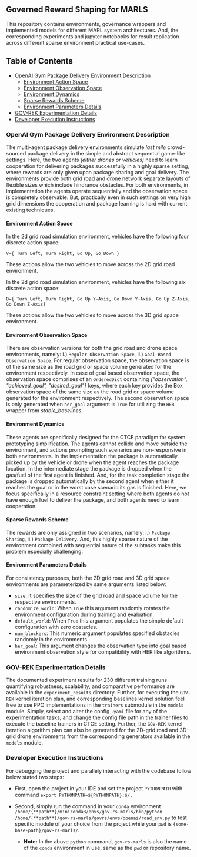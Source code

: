 ## Governed Reward Shaping for MARLS

This repository contains environments, governance wrappers and implemented models for different MARL system architectures.
And, the corresponding experiments and jupyter notebooks for result replication across different sparse environment practical use-cases.

## Table of Contents

* [OpenAI Gym Package Delivery Environment Description](#openai-gym-package-delivery-environment-description)
  * [Environment Action Space](#environment-action-space)
  * [Environment Observation Space](#environment-observation-space)
  * [Environment Dynamics](#environment-dynamics)
  * [Sparse Rewards Scheme](#sparse-rewards-scheme)
  * [Environment Parameters Details](#environment-parameters-details)
* [GOV-REK Experimentation Details](#gov-rek-experimentation-details)
* [Developer Execution Instructions](#developer-execution-instructions)

### OpenAI Gym Package Delivery Environment Description

The multi-agent package delivery environments simulate _last mile_ crowd-sourced package delivery in the simple and abstract sequential game-like settings.
Here, the two agents _(either drones or vehicles)_ need to learn cooperation for delivering packages successfully in a highly sparse setting, where rewards are only given upon package sharing and goal delivery.
The environments provide both grid road and drone network separate layouts of flexible sizes which include hindrance obstacles.
For both environments, in implementation the agents operate sequentially and the observation space is completely observable.
But, practically even in such settings on very high grid dimensions the cooperation and package learning is hard with current existing techniques.

#### Environment Action Space
  
In the 2d grid road simulation environment, vehicles have the following four discrete action space:

`V={ Turn Left, Turn Right, Go Up, Go Down }`

These actions allow the two vehicles to move across the 2D grid road environment.

In the 2d grid road simulation environment, vehicles have the following six discrete action space:

`D={ Turn Left, Turn Right, Go Up Y-Axis, Go Down Y-Axis, Go Up Z-Axis, Go Down Z-Axis}`

These actions allow the two vehicles to move across the 3D grid space environment.
  
#### Environment Observation Space

There are observation versions for both the grid road and drone space environments, namely: i.) `Regular Observation Space`, ii.) `Goal Based Observation Space`.
For regular observation space, the observation space is of the same size as the road grid or space volume generated for the environment respectively.
In case of goal based observation space, the observation space comprises of an `OrderedDict` containing _{"observation", "achieved_goal", "desired_goal"}_ keys, where each key provides the Box observation space of the same size as the road grid or space volume generated for the environment respectively.
The second observation space is only generated when `her_goal` argument is `True` for utilizing the `HER` wrapper from _stable\_baselines_.

#### Environment Dynamics

These agents are specifically designed for the CTCE paradigm for system prototyping simplification.
The agents cannot collide and move outside the environment, and actions prompting such scenarios are non-responsive in both environments.
In the implementation the package is automatically picked up by the vehicle or drone when the agent reaches the package location.
In the intermediate stage the package is dropped when the gas/fuel of the first agent is finished.
And, for the task completion stage the package is dropped automatically by the second agent when either it reaches the goal or in the worst case scenario its gas is finished.
Here, we focus specifically in a resource constraint setting where both agents do not have enough fuel to deliver the package, and both agents need to learn cooperation.
  
#### Sparse Rewards Scheme

The rewards are only assigned in two scenarios, namely: i.) `Package Sharing`, ii.) `Package Delivery`.
And, this highly sparse nature of the environment combined with sequential nature of the subtasks make this problem especially challenging.

#### Environment Parameters Details

For consistency purposes, both the 2D grid road and 3D grid space environments are parameterized by same arguments listed below:

* `size`: It specifies the size of the grid road and space volume for the respective environments.
* `randomize_world`: When `True` this argument randomly rotates the environment configuration during training and evaluation.
* `default_world`: When `True` this argument populates the simple default configuration with zero obstacles.
* `num_blockers`: This numeric argument populates specified obstacles randomly in the environments.
* `her_goal`: This argument changes the observation type into goal based environment observation style for compatibility with HER like algorithms.

### GOV-REK Experimentation Details

The documented experiment results for 230 different training runs quantifying robustness, scalability, and comparative performance are available in the `experiment_results` directory.
Further, for executing the `GOV-REK` kernel iteration plan, and corresponding baselines kernel solution feel free to use PPO implementations in the `trainers` submodule in the `models` module.
Simply, select and alter the config `.yaml` file for any of the experimentation tasks, and change the config file path in the trainer files to execute the baseline trainers in CTCE setting.
Further, the `GOV-REK` kernel iteration algorithm plan can also be generated for the 2D-grid road and 3D-grid drone environments from the corresponding generators available in the `models` module.

### Developer Execution Instructions

For debugging the project and parallely interacting with the codebase follow below stated two steps:

* First, open the project in your IDE and set the project `PYTHONPATH` with command `export PYTHONPATH=${PYTHONPATH}:$/.`

* Second, simply run the command in your `conda` environment `/home/{**path**}/miniconda3/envs/gov-rs-marls/bin/python
/home/{**path**}/gov-rs-marls/govrs/envs/openai/road_env.py` to test specific module of your choice from the project while your `pwd` is `{some-base-path}/gov-rs-marls/`.
  * **Note:** In the above `python` command, `gov-rs-marls` is also the name of the `conda` environment in use, same as the `pwd` or repository name.

